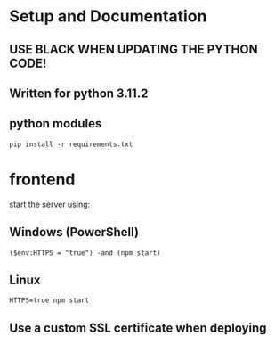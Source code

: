 # Setup and Documentation

## USE BLACK WHEN UPDATING THE PYTHON CODE!

## Written for python 3.11.2

## python modules

`pip install -r requirements.txt`

# frontend

start the server using:

## Windows (PowerShell)

`($env:HTTPS = "true") -and (npm start)`

## Linux

`HTTPS=true npm start`

## Use a custom SSL certificate when deploying